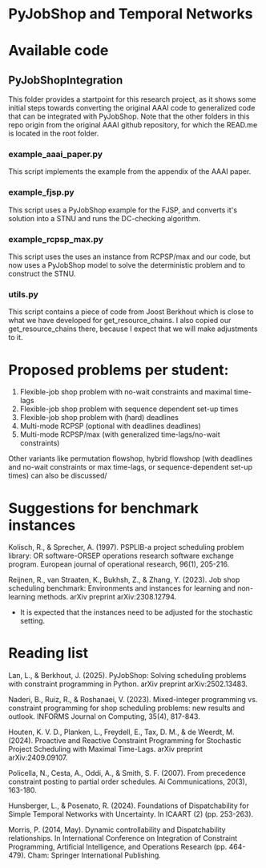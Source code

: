 PyJobShop and Temporal Networks
====

# Available code
## PyJobShopIntegration
This folder provides a startpoint for this research project, as it shows some initial steps towards converting the original 
AAAI code to generalized code that can be integrated with PyJobShop. Note that the other folders in this repo origin from
the original AAAI github repository, for which the READ.me is located in the root folder.

### example_aaai_paper.py
This script implements the example from the appendix of the AAAI paper.

### example_fjsp.py
This script uses a PyJobShop example for the FJSP, and converts it's solution into a STNU and runs the DC-checking algorithm.

### example_rcpsp_max.py
This script uses the uses an instance from RCPSP/max and our code, but now uses a PyJobShop model to solve the deterministic problem and to construct the STNU.

### utils.py
This script contains a piece of code from Joost Berkhout which is close to what we have developed for get_resource_chains. I also copied our get_resource_chains there, because I expect that we will make adjustments to it.

# Proposed problems per student:
1. Flexible-job shop problem with no-wait constraints and maximal time-lags
2. Flexible-job shop problem with sequence dependent set-up times
3. Flexible-job shop problem with (hard) deadlines
4. Multi-mode RCPSP (optional with deadlines deadlines)
5. Multi-mode RCPSP/max (with generalized time-lags/no-wait constraints)

Other variants like permutation flowshop, hybrid flowshop (with deadlines and no-wait constraints or max time-lags, or sequence-dependent set-up times) can also be discussed/ 


# Suggestions for benchmark instances 

Kolisch, R., & Sprecher, A. (1997). PSPLIB-a project scheduling problem library: OR software-ORSEP operations research software exchange program. European journal of operational research, 96(1), 205-216.

Reijnen, R., van Straaten, K., Bukhsh, Z., & Zhang, Y. (2023). Job shop scheduling benchmark: Environments and instances for learning and non-learning methods. arXiv preprint arXiv:2308.12794.

* It is expected that the instances need to be adjusted for the stochastic setting.


# Reading list 
Lan, L., & Berkhout, J. (2025). PyJobShop: Solving scheduling problems with constraint programming in Python. arXiv preprint arXiv:2502.13483.

Naderi, B., Ruiz, R., & Roshanaei, V. (2023). Mixed-integer programming vs. constraint programming for shop scheduling problems: new results and outlook. INFORMS Journal on Computing, 35(4), 817-843.

Houten, K. V. D., Planken, L., Freydell, E., Tax, D. M., & de Weerdt, M. (2024). Proactive and Reactive Constraint Programming for Stochastic Project Scheduling with Maximal Time-Lags. arXiv preprint arXiv:2409.09107.

Policella, N., Cesta, A., Oddi, A., & Smith, S. F. (2007). From precedence constraint posting to partial order schedules. Ai Communications, 20(3), 163-180.

Hunsberger, L., & Posenato, R. (2024). Foundations of Dispatchability for Simple Temporal Networks with Uncertainty. In ICAART (2) (pp. 253-263).

Morris, P. (2014, May). Dynamic controllability and Dispatchability relationships. In International Conference on Integration of Constraint Programming, Artificial Intelligence, and Operations Research (pp. 464-479). Cham: Springer International Publishing.




